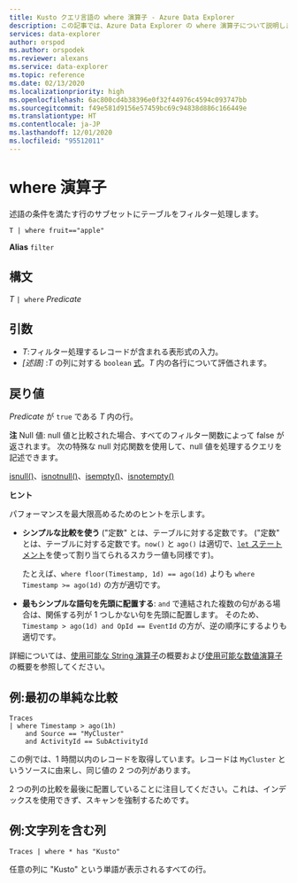 ```yaml
---
title: Kusto クエリ言語の where 演算子 - Azure Data Explorer
description: この記事では、Azure Data Explorer の where 演算子について説明します。
services: data-explorer
author: orspod
ms.author: orspodek
ms.reviewer: alexans
ms.service: data-explorer
ms.topic: reference
ms.date: 02/13/2020
ms.localizationpriority: high
ms.openlocfilehash: 6ac800cd4b38396e0f32f44976c4594c093747bb
ms.sourcegitcommit: f49e581d9156e57459bc69c94838d886c166449e
ms.translationtype: HT
ms.contentlocale: ja-JP
ms.lasthandoff: 12/01/2020
ms.locfileid: "95512011"
---
```

# <a name="where-operator"></a>where 演算子

述語の条件を満たす行のサブセットにテーブルをフィルター処理します。

```kusto
T | where fruit=="apple"
```

**Alias** `filter`

## <a name="syntax"></a>構文

*T* `| where` *Predicate*

## <a name="arguments"></a>引数

* *T*:フィルター処理するレコードが含まれる表形式の入力。
* *[述語]* :*T* の列に対する `boolean` [式](./scalar-data-types/bool.md)。*T* 内の各行について評価されます。

## <a name="returns"></a>戻り値

*Predicate* が `true` である *T* 内の行。

**注** Null 値: null 値と比較された場合、すべてのフィルター関数によって false が返されます。 次の特殊な null 対応関数を使用して、null 値を処理するクエリを記述できます。

[isnull()](./isnullfunction.md)、[isnotnull()](./isnotnullfunction.md)、[isempty()](./isemptyfunction.md)、[isnotempty()](./isnotemptyfunction.md) 

**ヒント**

パフォーマンスを最大限高めるためのヒントを示します。

* **シンプルな比較を使う** ("定数" とは、テーブルに対する定数です。 ("定数" とは、テーブルに対する定数です。`now()` と `ago()` は適切で、[`let` ステートメント](./letstatement.md)を使って割り当てられるスカラー値も同様です)。

    たとえば、`where floor(Timestamp, 1d) == ago(1d)` よりも `where Timestamp >= ago(1d)` の方が適切です。

* **最もシンプルな語句を先頭に配置する**: `and` で連結された複数の句がある場合は、関係する列が 1 つしかない句を先頭に配置します。 そのため、 `Timestamp > ago(1d) and OpId == EventId` の方が、逆の順序にするよりも適切です。

詳細については、[使用可能な String 演算子](./datatypes-string-operators.md)の概要および[使用可能な数値演算子](./numoperators.md)の概要を参照してください。

## <a name="example-simple-comparisons-first"></a>例:最初の単純な比較

```kusto
Traces
| where Timestamp > ago(1h)
    and Source == "MyCluster"
    and ActivityId == SubActivityId 
```

この例では、1 時間以内のレコードを取得しています。レコードは `MyCluster` というソースに由来し、同じ値の 2 つの列があります。 

2 つの列の比較を最後に配置していることに注目してください。これは、インデックスを使用できず、スキャンを強制するためです。

## <a name="example-columns-contain-string"></a>例:文字列を含む列

```kusto
Traces | where * has "Kusto"
```

任意の列に "Kusto" という単語が表示されるすべての行。
 
